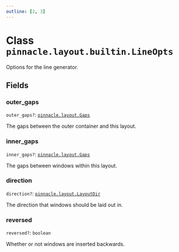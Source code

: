 ```yaml
---
outline: [2, 3]
---
```


# Class `pinnacle.layout.builtin.LineOpts`


Options for the line generator.

## Fields

### outer_gaps <Badge type="danger" text="nullable" />

`outer_gaps?`: <code><a href="/lua-reference/0.1.0/aliases/pinnacle.layout.Gaps">pinnacle.layout.Gaps</a></code>

The gaps between the outer container and this layout.

### inner_gaps <Badge type="danger" text="nullable" />

`inner_gaps?`: <code><a href="/lua-reference/0.1.0/aliases/pinnacle.layout.Gaps">pinnacle.layout.Gaps</a></code>

The gaps between windows within this layout.

### direction <Badge type="danger" text="nullable" />

`direction?`: <code><a href="/lua-reference/0.1.0/aliases/pinnacle.layout.LayoutDir">pinnacle.layout.LayoutDir</a></code>

The direction that windows should be laid out in.

### reversed <Badge type="danger" text="nullable" />

`reversed?`: <code>boolean</code>

Whether or not windows are inserted backwards.


